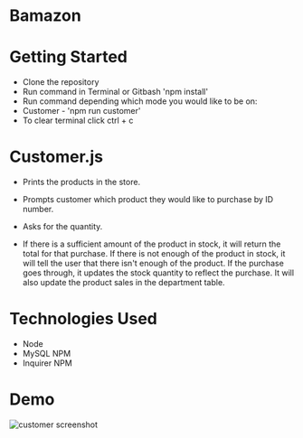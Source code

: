 # Bamazon

# Getting Started
* Clone the repository 
* Run command in Terminal or Gitbash 'npm install'
* Run command depending which mode you would like to be on:
* Customer - 'npm run customer'
* To clear terminal click ctrl + c

# Customer.js
* Prints the products in the store.

* Prompts customer which product they would like to purchase by ID number.

* Asks for the quantity.

* If there is a sufficient amount of the product in stock, it will return the total for that purchase.
  If there is not enough of the product in stock, it will tell the user that there isn't enough of the product.
  If the purchase goes through, it updates the stock quantity to reflect the purchase.
  It will also update the product sales in the department table.
  
# Technologies Used
 * Node
 * MySQL NPM
 * Inquirer NPM

# Demo
![customer screenshot](../images/screenshot_of_customer.png)

